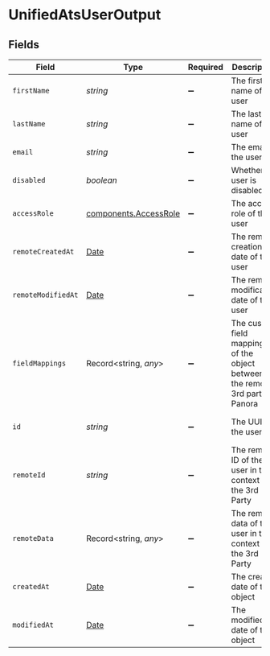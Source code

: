 # UnifiedAtsUserOutput


## Fields

| Field                                                                                         | Type                                                                                          | Required                                                                                      | Description                                                                                   | Example                                                                                       |
| --------------------------------------------------------------------------------------------- | --------------------------------------------------------------------------------------------- | --------------------------------------------------------------------------------------------- | --------------------------------------------------------------------------------------------- | --------------------------------------------------------------------------------------------- |
| `firstName`                                                                                   | *string*                                                                                      | :heavy_minus_sign:                                                                            | The first name of the user                                                                    | John                                                                                          |
| `lastName`                                                                                    | *string*                                                                                      | :heavy_minus_sign:                                                                            | The last name of the user                                                                     | Doe                                                                                           |
| `email`                                                                                       | *string*                                                                                      | :heavy_minus_sign:                                                                            | The email of the user                                                                         | john.doe@example.com                                                                          |
| `disabled`                                                                                    | *boolean*                                                                                     | :heavy_minus_sign:                                                                            | Whether the user is disabled                                                                  | false                                                                                         |
| `accessRole`                                                                                  | [components.AccessRole](../../models/components/accessrole.md)                                | :heavy_minus_sign:                                                                            | The access role of the user                                                                   | ADMIN                                                                                         |
| `remoteCreatedAt`                                                                             | [Date](https://developer.mozilla.org/en-US/docs/Web/JavaScript/Reference/Global_Objects/Date) | :heavy_minus_sign:                                                                            | The remote creation date of the user                                                          | 2024-10-01T12:00:00Z                                                                          |
| `remoteModifiedAt`                                                                            | [Date](https://developer.mozilla.org/en-US/docs/Web/JavaScript/Reference/Global_Objects/Date) | :heavy_minus_sign:                                                                            | The remote modification date of the user                                                      | 2024-10-01T12:00:00Z                                                                          |
| `fieldMappings`                                                                               | Record<string, *any*>                                                                         | :heavy_minus_sign:                                                                            | The custom field mappings of the object between the remote 3rd party & Panora                 | {<br/>"fav_dish": "broccoli",<br/>"fav_color": "red"<br/>}                                    |
| `id`                                                                                          | *string*                                                                                      | :heavy_minus_sign:                                                                            | The UUID of the user                                                                          | 801f9ede-c698-4e66-a7fc-48d19eebaa4f                                                          |
| `remoteId`                                                                                    | *string*                                                                                      | :heavy_minus_sign:                                                                            | The remote ID of the user in the context of the 3rd Party                                     | id_1                                                                                          |
| `remoteData`                                                                                  | Record<string, *any*>                                                                         | :heavy_minus_sign:                                                                            | The remote data of the user in the context of the 3rd Party                                   | {<br/>"fav_dish": "broccoli",<br/>"fav_color": "red"<br/>}                                    |
| `createdAt`                                                                                   | [Date](https://developer.mozilla.org/en-US/docs/Web/JavaScript/Reference/Global_Objects/Date) | :heavy_minus_sign:                                                                            | The created date of the object                                                                | 2024-10-01T12:00:00Z                                                                          |
| `modifiedAt`                                                                                  | [Date](https://developer.mozilla.org/en-US/docs/Web/JavaScript/Reference/Global_Objects/Date) | :heavy_minus_sign:                                                                            | The modified date of the object                                                               | 2024-10-01T12:00:00Z                                                                          |